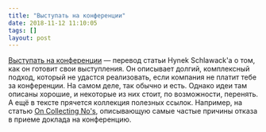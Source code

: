 ```yaml
---
title: "Выступать на конференции"
date: 2018-11-12 11:10:05
tags: []
layout: post
---
```


[Выступать на конференции](https://bit.ly/2tOmkjj) — перевод статьи Hynek Schlawack'а о том, как он готовит свои выступления. Он описывает долгий, комплексный подход, который не удастся реализовать, если компания не платит тебе за конференции. На самом деле, так обычно и есть. Однако идеи там описаны хорошие, и некоторые из них стоит, по возможности, перенять. А ещё в тексте прячется коллекция полезных ссылок. Например, на статью [On Collecting No's](https://glasnt.com/blog/2017/04/11/on-collecting-nos.html), описывающую самые частые причины отказа в приеме доклада на конференцию.
